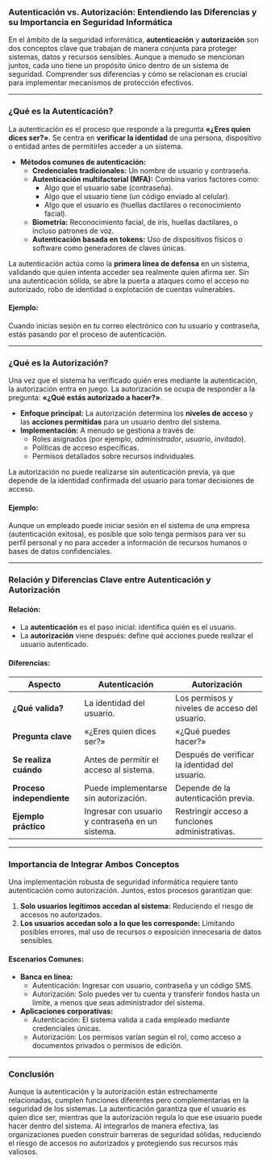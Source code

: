 ### **Autenticación vs. Autorización: Entendiendo las Diferencias y su Importancia en Seguridad Informática**

En el ámbito de la seguridad informática, **autenticación** y **autorización** son dos conceptos clave que trabajan de manera conjunta para proteger sistemas, datos y recursos sensibles. Aunque a menudo se mencionan juntos, cada uno tiene un propósito único dentro de un sistema de seguridad. Comprender sus diferencias y cómo se relacionan es crucial para implementar mecanismos de protección efectivos.

---

### **¿Qué es la Autenticación?**

La autenticación es el proceso que responde a la pregunta **«¿Eres quien dices ser?»**. Se centra en **verificar la identidad** de una persona, dispositivo o entidad antes de permitirles acceder a un sistema.

- **Métodos comunes de autenticación:**
  - **Credenciales tradicionales:** Un nombre de usuario y contraseña.
  - **Autenticación multifactorial (MFA):** Combina varios factores como:
    - Algo que el usuario sabe (contraseña).
    - Algo que el usuario tiene (un código enviado al celular).
    - Algo que el usuario es (huellas dactilares o reconocimiento facial).
  - **Biometría:** Reconocimiento facial, de iris, huellas dactilares, o incluso patrones de voz.
  - **Autenticación basada en tokens:** Uso de dispositivos físicos o software como generadores de claves únicas.

La autenticación actúa como la **primera línea de defensa** en un sistema, validando que quien intenta acceder sea realmente quien afirma ser. Sin una autenticación sólida, se abre la puerta a ataques como el acceso no autorizado, robo de identidad o explotación de cuentas vulnerables.

#### Ejemplo:
Cuando inicias sesión en tu correo electrónico con tu usuario y contraseña, estás pasando por el proceso de autenticación.

---

### **¿Qué es la Autorización?**

Una vez que el sistema ha verificado quién eres mediante la autenticación, la autorización entra en juego. La autorización se ocupa de responder a la pregunta: **«¿Qué estás autorizado a hacer?»**.

- **Enfoque principal:** La autorización determina los **niveles de acceso** y las **acciones permitidas** para un usuario dentro del sistema.
- **Implementación:** A menudo se gestiona a través de:
  - Roles asignados (por ejemplo, *administrador*, *usuario*, *invitado*).
  - Políticas de acceso específicas.
  - Permisos detallados sobre recursos individuales.

La autorización no puede realizarse sin autenticación previa, ya que depende de la identidad confirmada del usuario para tomar decisiones de acceso.

#### Ejemplo:
Aunque un empleado puede iniciar sesión en el sistema de una empresa (autenticación exitosa), es posible que solo tenga permisos para ver su perfil personal y no para acceder a información de recursos humanos o bases de datos confidenciales.

---

### **Relación y Diferencias Clave entre Autenticación y Autorización**

#### **Relación:**
- La **autenticación** es el paso inicial: identifica quién es el usuario.
- La **autorización** viene después: define qué acciones puede realizar el usuario autenticado.

#### **Diferencias:**
| Aspecto               | Autenticación                                      | Autorización                                     |
|-----------------------|----------------------------------------------------|------------------------------------------------|
| **¿Qué valida?**      | La identidad del usuario.                          | Los permisos y niveles de acceso del usuario.  |
| **Pregunta clave**    | «¿Eres quien dices ser?»                           | «¿Qué puedes hacer?»                           |
| **Se realiza cuándo** | Antes de permitir el acceso al sistema.            | Después de verificar la identidad del usuario. |
| **Proceso independiente** | Puede implementarse sin autorización.             | Depende de la autenticación previa.            |
| **Ejemplo práctico**  | Ingresar con usuario y contraseña en un sistema.   | Restringir acceso a funciones administrativas. |

---

### **Importancia de Integrar Ambos Conceptos**

Una implementación robusta de seguridad informática requiere tanto autenticación como autorización. Juntos, estos procesos garantizan que:

1. **Solo usuarios legítimos accedan al sistema:** Reduciendo el riesgo de accesos no autorizados.
2. **Los usuarios accedan solo a lo que les corresponde:** Limitando posibles errores, mal uso de recursos o exposición innecesaria de datos sensibles.

#### **Escenarios Comunes:**
- **Banca en línea:** 
  - Autenticación: Ingresar con usuario, contraseña y un código SMS.
  - Autorización: Solo puedes ver tu cuenta y transferir fondos hasta un límite, a menos que seas administrador del sistema.
- **Aplicaciones corporativas:**
  - Autenticación: El sistema valida a cada empleado mediante credenciales únicas.
  - Autorización: Los permisos varían según el rol, como acceso a documentos privados o permisos de edición.

---

### **Conclusión**

Aunque la autenticación y la autorización están estrechamente relacionadas, cumplen funciones diferentes pero complementarias en la seguridad de los sistemas. La autenticación garantiza que el usuario es quien dice ser, mientras que la autorización regula lo que ese usuario puede hacer dentro del sistema. Al integrarlos de manera efectiva, las organizaciones pueden construir barreras de seguridad sólidas, reduciendo el riesgo de accesos no autorizados y protegiendo sus recursos más valiosos.